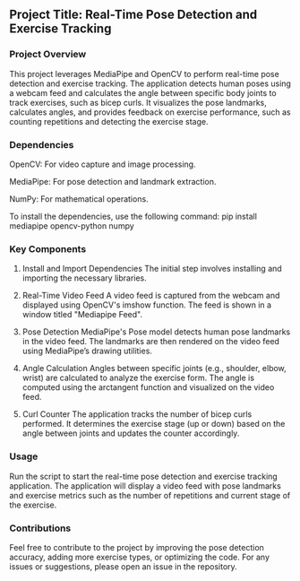 ## Project Title: Real-Time Pose Detection and Exercise Tracking

### Project Overview
This project leverages MediaPipe and OpenCV to perform real-time pose detection and exercise tracking. The application detects human poses using a webcam feed and calculates the angle between specific body joints to track exercises, such as bicep curls. It visualizes the pose landmarks, calculates angles, and provides feedback on exercise performance, such as counting repetitions and detecting the exercise stage.

### Dependencies
OpenCV: For video capture and image processing.

MediaPipe: For pose detection and landmark extraction.

NumPy: For mathematical operations.


To install the dependencies, use the following command:
pip install mediapipe opencv-python numpy

### Key Components
1. Install and Import Dependencies
The initial step involves installing and importing the necessary libraries.

2. Real-Time Video Feed
A video feed is captured from the webcam and displayed using OpenCV's imshow function. The feed is shown in a window titled "Mediapipe Feed".

3. Pose Detection
MediaPipe's Pose model detects human pose landmarks in the video feed. The landmarks are then rendered on the video feed using MediaPipe’s drawing utilities.

4. Angle Calculation
Angles between specific joints (e.g., shoulder, elbow, wrist) are calculated to analyze the exercise form. The angle is computed using the arctangent function and visualized on the video feed.

5. Curl Counter
The application tracks the number of bicep curls performed. It determines the exercise stage (up or down) based on the angle between joints and updates the counter accordingly.


### Usage
Run the script to start the real-time pose detection and exercise tracking application. The application will display a video feed with pose landmarks and exercise metrics such as the number of repetitions and current stage of the exercise.

### Contributions
Feel free to contribute to the project by improving the pose detection accuracy, adding more exercise types, or optimizing the code. For any issues or suggestions, please open an issue in the repository.

